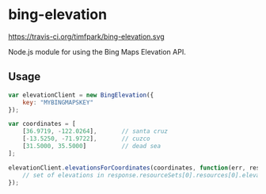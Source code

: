 # bing-elevation

https://travis-ci.org/timfpark/bing-elevation.svg

Node.js module for using the Bing Maps Elevation API.

## Usage

```javascript
var elevationClient = new BingElevation({
    key: "MYBINGMAPSKEY"
});

var coordinates = [
    [36.9719, -122.0264],       // santa cruz
    [-13.5250, -71.9722],       // cuzco
    [31.5000, 35.5000]          // dead sea
];

elevationClient.elevationsForCoordinates(coordinates, function(err, response) {
    // set of elevations in response.resourceSets[0].resources[0].elevations
});
 ```

